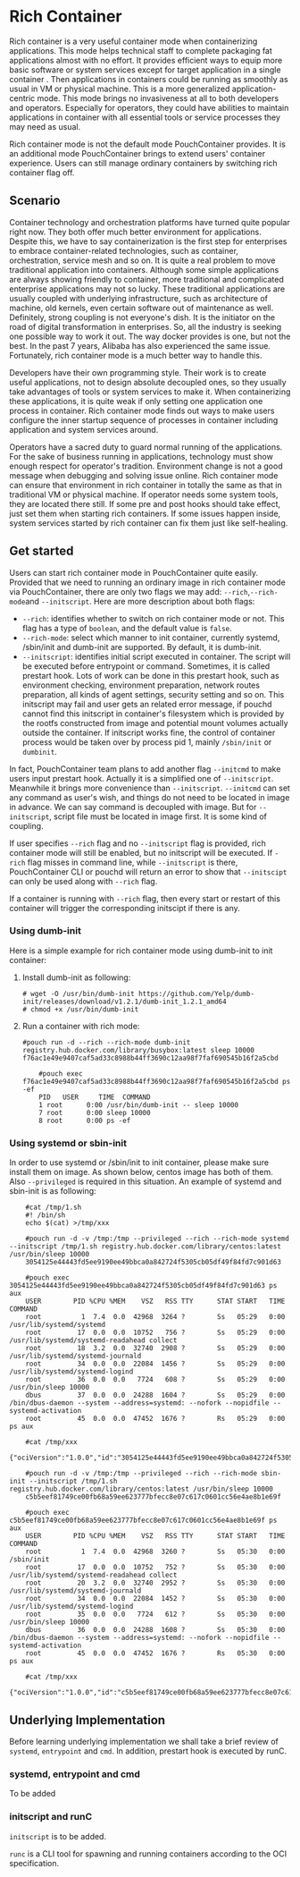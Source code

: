 # Rich Container

Rich container is a very useful container mode when containerizing applications. This mode helps technical staff to complete packaging fat applications almost with no effort. It provides efficient ways to equip more basic software or system services except for target application in a single container . Then applications in containers could be running as smoothly as usual in VM or physical machine. This is a more generalized application-centric mode. This mode brings no invasiveness at all to both developers and operators. Especially for operators, they could have abilities to maintain applications in container with all essential tools or service processes they may need as usual.

Rich container mode is not the default mode PouchContainer provides. It is an additional mode PouchContainer brings to extend users' container experience. Users can still manage ordinary containers by switching rich container flag off.

## Scenario

Container technology and orchestration platforms have turned quite popular right now. They both offer much better environment for applications. Despite this, we have to say containerization is the first step for enterprises to embrace container-related technologies, such as container, orchestration, service mesh and so on. It is quite a real problem to move traditional application into containers. Although some simple applications are always showing friendly to container, more traditional and complicated enterprise applications may not so lucky. These traditional applications are usually coupled with underlying infrastructure, such as architecture of machine, old kernels, even certain software out of maintenance as well. Definitely, strong coupling is not everyone's dish. It is the initiator on the road of digital transformation in enterprises. So, all the industry is seeking one possible way to work it out. The way docker provides is one, but not the best. In the past 7 years, Alibaba has also experienced the same issue. Fortunately, rich container mode is a much better way to handle this.

Developers have their own programming style. Their work is to create useful applications, not to design absolute decoupled ones, so they usually take advantages of tools or system services to make it. When containerizing these applications, it is quite weak if only setting one application one process in container. Rich container mode finds out ways to make users configure the inner startup sequence of processes in container including application and system services around.

Operators have a sacred duty to guard normal running of the applications. For the sake of business running in applications, technology must show enough respect for operator's tradition. Environment change is not a good message when debugging and solving issue online. Rich container mode can ensure that environment in rich container in totally the same as that in traditional VM or physical machine. If operator needs some system tools, they are located there still. If some pre and post hooks should take effect, just set them when starting rich containers. If some issues happen inside, system services started by rich container can fix them just like self-healing.

## Get started

Users can start rich container mode in PouchContainer quite easily. Provided that we need to running an ordinary image in rich container mode via PouchContainer, there are only two flags we may add: `--rich`,`--rich-mode`and `--initscript`. Here are more description about both flags:

* `--rich`: identifies whether to switch on rich container mode or not. This flag has a type of `boolean`, and the default value is `false`.
* `--rich-mode`: select which manner to init container, currently systemd, /sbin/init and dumb-init are supported. By default, it is dumb-init.
* `--initscript`: identifies initial script executed in container. The script will be executed before entrypoint or command. Sometimes, it is called prestart hook. Lots of work can be done in this prestart hook, such as environment checking, environment preparation, network routes preparation, all kinds of agent settings, security setting and so on. This initscript may fail and user gets an related error message, if pouchd cannot find this initscript in container's filesystem which is provided by the rootfs constructed from image and potential mount volumes actually outside the container. If initscript works fine, the control of container process would be taken over by process pid 1, mainly `/sbin/init` or `dumbinit`.

In fact, PouchContainer team plans to add another flag `--initcmd` to make users input prestart hook. Actually it is a simplified one of `--initscript`. Meanwhile it brings more convenience than `--initscript`. `--initcmd` can set any command as user's wish, and things do not need to be located in image in advance. We can say command is decoupled with image. But for `--initscript`, script file must be located in image first. It is some kind of coupling.

If user specifies `--rich` flag and no `--initscript` flag is provided, rich container mode will still be enabled, but no initscript will be executed. If `-rich` flag misses in command line, while `--initscript` is there, PouchContainer CLI or pouchd will return an error to show that `--initscipt` can only be used along with `--rich` flag.

If a container is running with `--rich` flag, then every start or restart of this container will trigger the corresponding initscipt if there is any.

### Using dumb-init

Here is a simple example for rich container mode using dumb-init to init container:

1. Install dumb-init as following:

    ```shell
    # wget -O /usr/bin/dumb-init https://github.com/Yelp/dumb-init/releases/download/v1.2.1/dumb-init_1.2.1_amd64
    # chmod +x /usr/bin/dumb-init

    ```

2. Run a container with rich mode:

    ```shell
    #pouch run -d --rich --rich-mode dumb-init registry.hub.docker.com/library/busybox:latest sleep 10000
    f76ac1e49e9407caf5ad33c8988b44ff3690c12aa98f7faf690545b16f2a5cbd

        #pouch exec f76ac1e49e9407caf5ad33c8988b44ff3690c12aa98f7faf690545b16f2a5cbd ps -ef
        PID   USER     TIME  COMMAND
        1 root      0:00 /usr/bin/dumb-init -- sleep 10000
        7 root      0:00 sleep 10000
        8 root      0:00 ps -ef

    ```

### Using systemd or sbin-init

In order to use systemd or /sbin/init to init container, please make sure install them on image.
As shown below, centos image has both of them.
Also `--privileged` is required in this situation. An example of systemd and sbin-init is as following:

```
    #cat /tmp/1.sh
    #! /bin/sh
    echo $(cat) >/tmp/xxx

    #pouch run -d -v /tmp:/tmp --privileged --rich --rich-mode systemd --initscript /tmp/1.sh registry.hub.docker.com/library/centos:latest /usr/bin/sleep 10000
    3054125e44443fd5ee9190ee49bbca0a842724f5305cb05df49f84fd7c901d63

    #pouch exec 3054125e44443fd5ee9190ee49bbca0a842724f5305cb05df49f84fd7c901d63 ps aux
    USER        PID %CPU %MEM    VSZ   RSS TTY      STAT START   TIME COMMAND
    root          1  7.4  0.0  42968  3264 ?        Ss   05:29   0:00 /usr/lib/systemd/systemd
    root         17  0.0  0.0  10752   756 ?        Ss   05:29   0:00 /usr/lib/systemd/systemd-readahead collect
    root         18  3.2  0.0  32740  2908 ?        Ss   05:29   0:00 /usr/lib/systemd/systemd-journald
    root         34  0.0  0.0  22084  1456 ?        Ss   05:29   0:00 /usr/lib/systemd/systemd-logind
    root         36  0.0  0.0   7724   608 ?        Ss   05:29   0:00 /usr/bin/sleep 10000
    dbus         37  0.0  0.0  24288  1604 ?        Ss   05:29   0:00 /bin/dbus-daemon --system --address=systemd: --nofork --nopidfile --systemd-activation
    root         45  0.0  0.0  47452  1676 ?        Rs   05:29   0:00 ps aux

    #cat /tmp/xxx
    {"ociVersion":"1.0.0","id":"3054125e44443fd5ee9190ee49bbca0a842724f5305cb05df49f84fd7c901d63","status":"","pid":125745,"bundle":"/var/lib/pouch/containerd/state/io.containerd.runtime.v1.linux/default/3054125e44443fd5ee9190ee49bbca0a842724f5305cb05df49f84fd7c901d63"}

    #pouch run -d -v /tmp:/tmp --privileged --rich --rich-mode sbin-init --initscript /tmp/1.sh registry.hub.docker.com/library/centos:latest /usr/bin/sleep 10000
    c5b5eef81749ce00fb68a59ee623777bfecc8e07c617c0601cc56e4ae8b1e69f

    #pouch exec c5b5eef81749ce00fb68a59ee623777bfecc8e07c617c0601cc56e4ae8b1e69f ps aux
    USER        PID %CPU %MEM    VSZ   RSS TTY      STAT START   TIME COMMAND
    root          1  7.4  0.0  42968  3260 ?        Ss   05:30   0:00 /sbin/init
    root         17  0.0  0.0  10752   752 ?        Ss   05:30   0:00 /usr/lib/systemd/systemd-readahead collect
    root         20  3.2  0.0  32740  2952 ?        Ss   05:30   0:00 /usr/lib/systemd/systemd-journald
    root         34  0.0  0.0  22084  1452 ?        Ss   05:30   0:00 /usr/lib/systemd/systemd-logind
    root         35  0.0  0.0   7724   612 ?        Ss   05:30   0:00 /usr/bin/sleep 10000
    dbus         36  0.0  0.0  24288  1608 ?        Ss   05:30   0:00 /bin/dbus-daemon --system --address=systemd: --nofork --nopidfile --systemd-activation
    root         45  0.0  0.0  47452  1676 ?        Rs   05:30   0:00 ps aux

    #cat /tmp/xxx
    {"ociVersion":"1.0.0","id":"c5b5eef81749ce00fb68a59ee623777bfecc8e07c617c0601cc56e4ae8b1e69f","status":"","pid":127183,"bundle":"/var/lib/pouch/containerd/state/io.containerd.runtime.v1.linux/default/c5b5eef81749ce00fb68a59ee623777bfecc8e07c617c0601cc56e4ae8b1e69f"}

```

## Underlying Implementation

Before learning underlying implementation we shall take a brief review of `systemd`, `entrypoint` and `cmd`. In addition, prestart hook is executed by runC.

### systemd, entrypoint and cmd

To be added

### initscript and runC

`initscript` is to be added.

`runc` is a CLI tool for spawning and running containers according to the OCI specification.
